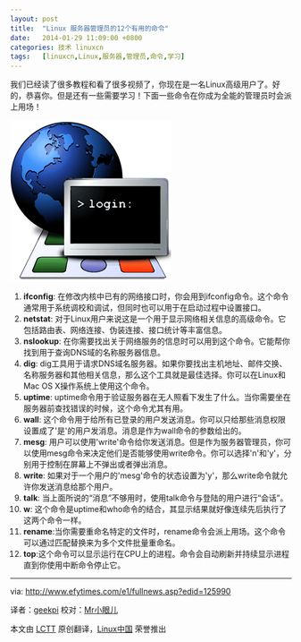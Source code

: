 ```yaml
---
layout: post
title:	"Linux 服务器管理员的12个有用的命令"
date:	2014-01-29 11:09:00 +0800 
categories:	技术 linuxcn 
tags:	[linuxcn,Linux,服务器,管理员,命令,学习]
---
```



我们已经读了很多教程和看了很多视频了，你现在是一名Linux高级用户了。好的，恭喜你。但是还有一些需要学习！下面一些命令在你成为全能的管理员时会派上用场！


![](/Asserts/Images/album/201401/29/103202llq88w92u88jbb22.png)


1. **ifconfig**: 在修改内核中已有的网络接口时，你会用到ifconfig命令。这个命令通常用于系统调校和调试，但同时也可以用于在启动过程中设置接口。
2. **netstat**: 对于Linux用户来说这是一个用于显示网络相关信息的高级命令。它包括路由表、网络连接、伪装连接、接口统计等丰富信息。
3. **nslookup**: 在你需要找出关于网络服务的信息时可以用到这个命令。它能帮你找到用于查询DNS域的名称服务器信息。
4. **dig**: dig工具用于请求DNS域名服务器。如果你要找出主机地址、邮件交换、名称服务器和其他相关信息，那么这个工具就是最佳选择。你可以在Linux和Mac OS X操作系统上使用这个命令。
5. **uptime**: uptime命令用于验证服务器在无人照看下发生了什么。当你需要坐在服务器前查找错误的时候，这个命令尤其有用。
6. **wall**: 这个命令用于给所有已登录的用户发送消息。你可以只给那些消息权限设置成了'是'的用户发消息。消息是作为wall命令的参数给出的。
7. **mesg**: 用户可以使用'write'命令给你发送消息。但是作为服务器管理员，你可以使用mesg命令来决定他们是否能够使用write命令。你可以选择'n'和'y'，分别用于控制在屏幕上不弹出或者弹出消息。
8. **write**: 如果对于一个用户的'mesg'命令的状态设置为'y'，那么write命令就允许你发送消息给那个用户。
9. **talk**: 当上面所说的“消息”不够用时，使用talk命令与登陆的用户进行“会话”。
10. **w**: 这个命令是uptime和who命令的结合，其显示结果就好像连续先后执行了这两个命令一样。
11. **rename**:当你需要重命名特定的文件时，rename命令会派上用场。这个命令可以通过匹配替换来为多个文件批量重命名。
12. **top**:这个命令可以显示运行在CPU上的进程。命令会自动刷新并持续显示进程直到你使用中断命令停止它。



---


via: <http://www.efytimes.com/e1/fullnews.asp?edid=125990>


译者：[geekpi](https://github.com/geekpi) 校对：[Mr小眼儿](http://blog.csdn.net/tinyeyeser)


本文由 [LCTT](https://github.com/LCTT/TranslateProject) 原创翻译，[Linux中国](http://linux.cn/) 荣誉推出
